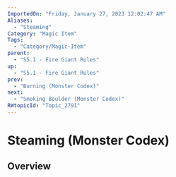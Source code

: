 ```yaml
---
ImportedOn: "Friday, January 27, 2023 12:02:47 AM"
Aliases:
  - "Steaming"
Category: "Magic Item"
Tags:
  - "Category/Magic-Item"
parent:
  - "S5.1 - Fire Giant Rules"
up:
  - "S5.1 - Fire Giant Rules"
prev:
  - "Burning (Monster Codex)"
next:
  - "Smoking Boulder (Monster Codex)"
RWtopicId: "Topic_2791"
---
```

# Steaming (Monster Codex)
## Overview
